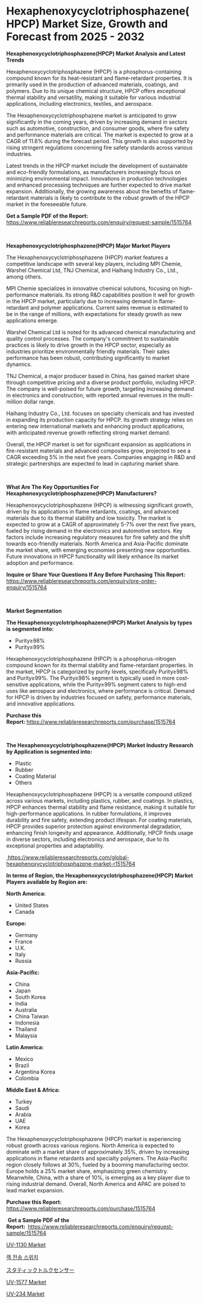 <p><h1>Hexaphenoxycyclotriphosphazene(HPCP) Market Size, Growth and Forecast from 2025 - 2032</h1></p><p><strong>Hexaphenoxycyclotriphosphazene(HPCP) Market Analysis and Latest Trends</strong></p>
<p><p>Hexaphenoxycyclotriphosphazene (HPCP) is a phosphorus-containing compound known for its heat-resistant and flame-retardant properties. It is primarily used in the production of advanced materials, coatings, and polymers. Due to its unique chemical structure, HPCP offers exceptional thermal stability and versatility, making it suitable for various industrial applications, including electronics, textiles, and aerospace.</p><p>The Hexaphenoxycyclotriphosphazene market is anticipated to grow significantly in the coming years, driven by increasing demand in sectors such as automotive, construction, and consumer goods, where fire safety and performance materials are critical. The market is expected to grow at a CAGR of 11.6% during the forecast period. This growth is also supported by rising stringent regulations concerning fire safety standards across various industries.</p><p>Latest trends in the HPCP market include the development of sustainable and eco-friendly formulations, as manufacturers increasingly focus on minimizing environmental impact. Innovations in production technologies and enhanced processing techniques are further expected to drive market expansion. Additionally, the growing awareness about the benefits of flame-retardant materials is likely to contribute to the robust growth of the HPCP market in the foreseeable future.</p></p>
<p><strong>Get a Sample PDF of the Report:&nbsp;</strong> <a href="https://www.reliableresearchreports.com/enquiry/request-sample/1515764?utm_campaign=38&utm_medium=2&utm_source=Github&utm_content=ia&utm_term=04042025&utm_id=hexaphenoxycyclotriphosphazenehpcp">https://www.reliableresearchreports.com/enquiry/request-sample/1515764</a></p>
<p>&nbsp;</p>
<p><strong>Hexaphenoxycyclotriphosphazene(HPCP) Major Market Players</strong></p>
<p><p>The Hexaphenoxycyclotriphosphazene (HPCP) market features a competitive landscape with several key players, including MPI Chemie, Warshel Chemical Ltd, TNJ Chemical, and Haihang Industry Co., Ltd., among others. </p><p>MPI Chemie specializes in innovative chemical solutions, focusing on high-performance materials. Its strong R&D capabilities position it well for growth in the HPCP market, particularly due to increasing demand in flame-retardant and polymer applications. Current sales revenue is estimated to be in the range of millions, with expectations for steady growth as new applications emerge.</p><p>Warshel Chemical Ltd is noted for its advanced chemical manufacturing and quality control processes. The company's commitment to sustainable practices is likely to drive growth in the HPCP sector, especially as industries prioritize environmentally friendly materials. Their sales performance has been robust, contributing significantly to market dynamics.</p><p>TNJ Chemical, a major producer based in China, has gained market share through competitive pricing and a diverse product portfolio, including HPCP. The company is well-poised for future growth, targeting increasing demand in electronics and construction, with reported annual revenues in the multi-million dollar range.</p><p>Haihang Industry Co., Ltd. focuses on specialty chemicals and has invested in expanding its production capacity for HPCP. Its growth strategy relies on entering new international markets and enhancing product applications, with anticipated revenue growth reflecting strong market demand.</p><p>Overall, the HPCP market is set for significant expansion as applications in fire-resistant materials and advanced composites grow, projected to see a CAGR exceeding 5% in the next five years. Companies engaging in R&D and strategic partnerships are expected to lead in capturing market share.</p></p>
<p>&nbsp;</p>
<p><strong>What Are The Key Opportunities For Hexaphenoxycyclotriphosphazene(HPCP) Manufacturers?</strong></p>
<p><p>Hexaphenoxycyclotriphosphazene (HPCP) is witnessing significant growth, driven by its applications in flame retardants, coatings, and advanced materials due to its thermal stability and low toxicity. The market is expected to grow at a CAGR of approximately 5-7% over the next five years, fueled by rising demand in the electronics and automotive sectors. Key factors include increasing regulatory measures for fire safety and the shift towards eco-friendly materials. North America and Asia-Pacific dominate the market share, with emerging economies presenting new opportunities. Future innovations in HPCP functionality will likely enhance its market adoption and performance.</p></p>
<p><strong>Inquire or Share Your Questions If Any Before Purchasing This Report:</strong> <a href="https://www.reliableresearchreports.com/enquiry/pre-order-enquiry/1515764?utm_campaign=38&utm_medium=2&utm_source=Github&utm_content=ia&utm_term=04042025&utm_id=hexaphenoxycyclotriphosphazenehpcp">https://www.reliableresearchreports.com/enquiry/pre-order-enquiry/1515764</a></p>
<p>&nbsp;</p>
<p><strong>Market Segmentation</strong></p>
<p><strong>The Hexaphenoxycyclotriphosphazene(HPCP) Market Analysis by types is segmented into:</strong></p>
<p><ul><li>Purity≥98%</li><li>Purity≥99%</li></ul></p>
<p><p>Hexaphenoxycyclotriphosphazene (HPCP) is a phosphorus-nitrogen compound known for its thermal stability and flame-retardant properties. In the market, HPCP is categorized by purity levels, specifically Purity≥98% and Purity≥99%. The Purity≥98% segment is typically used in more cost-sensitive applications, while the Purity≥99% segment caters to high-end uses like aerospace and electronics, where performance is critical. Demand for HPCP is driven by industries focused on safety, performance materials, and innovative applications.</p></p>
<p><strong>Purchase this Report:&nbsp;</strong><a href="https://www.reliableresearchreports.com/purchase/1515764?utm_campaign=38&utm_medium=2&utm_source=Github&utm_content=ia&utm_term=04042025&utm_id=hexaphenoxycyclotriphosphazenehpcp">https://www.reliableresearchreports.com/purchase/1515764</a></p>
<p>&nbsp;</p>
<p><strong>The Hexaphenoxycyclotriphosphazene(HPCP) Market Industry Research by Application is segmented into:</strong></p>
<p><ul><li>Plastic</li><li>Rubber</li><li>Coating Material</li><li>Others</li></ul></p>
<p><p>Hexaphenoxycyclotriphosphazene (HPCP) is a versatile compound utilized across various markets, including plastics, rubber, and coatings. In plastics, HPCP enhances thermal stability and flame resistance, making it suitable for high-performance applications. In rubber formulations, it improves durability and fire safety, extending product lifespan. For coating materials, HPCP provides superior protection against environmental degradation, enhancing finish longevity and appearance. Additionally, HPCP finds usage in diverse sectors, including electronics and aerospace, due to its exceptional properties and adaptability.</p></p>
<p><a href="https://www.reliableresearchreports.com/global-hexaphenoxycyclotriphosphazene-market-r1515764?utm_campaign=38&utm_medium=2&utm_source=Github&utm_content=ia&utm_term=04042025&utm_id=hexaphenoxycyclotriphosphazenehpcp">&nbsp;https://www.reliableresearchreports.com/global-hexaphenoxycyclotriphosphazene-market-r1515764</a></p>
<p><strong>In terms of Region, the Hexaphenoxycyclotriphosphazene(HPCP) Market Players available by Region are:</strong></p>
<p>
    <p> <strong> North America: </strong>
        <ul>
            <li>United States</li>
            <li>Canada</li>
        </ul>
        </p> 
    <p> <strong> Europe: </strong>
        <ul>
            <li>Germany</li>
            <li>France</li>
            <li>U.K.</li>
            <li>Italy</li>
            <li>Russia</li>
        </ul>
        </p> 
    <p> <strong> Asia-Pacific: </strong>
        <ul>
            <li>China</li>
            <li>Japan</li>
            <li>South Korea</li>
            <li>India</li>
            <li>Australia</li>
            <li>China Taiwan</li>
            <li>Indonesia</li>
            <li>Thailand</li>
            <li>Malaysia</li>
        </ul>
        </p> 
    <p> <strong> Latin America: </strong>
        <ul>
            <li>Mexico</li>
            <li>Brazil</li>
            <li>Argentina Korea</li>
            <li>Colombia</li>
        </ul>
        </p> 
    <p> <strong> Middle East & Africa: </strong>
        <ul>
            <li>Turkey</li>
            <li>Saudi</li>
            <li>Arabia</li>
            <li>UAE</li>
            <li>Korea</li>
        </ul>
    </p>
    </p>
<p><p>The Hexaphenoxycyclotriphosphazene (HPCP) market is experiencing robust growth across various regions. North America is expected to dominate with a market share of approximately 35%, driven by increasing applications in flame retardants and specialty polymers. The Asia-Pacific region closely follows at 30%, fueled by a booming manufacturing sector. Europe holds a 25% market share, emphasizing green chemistry. Meanwhile, China, with a share of 10%, is emerging as a key player due to rising industrial demand. Overall, North America and APAC are poised to lead market expansion.</p></p>
<p><strong>Purchase this Report: </strong><a href="https://www.reliableresearchreports.com/purchase/1515764?utm_campaign=38&utm_medium=2&utm_source=Github&utm_content=ia&utm_term=04042025&utm_id=hexaphenoxycyclotriphosphazenehpcp">https://www.reliableresearchreports.com/purchase/1515764</a></p>
<p>&nbsp;<strong>Get a Sample PDF of the Report:&nbsp;&nbsp;</strong><a href="https://www.reliableresearchreports.com/enquiry/request-sample/1515764?utm_campaign=38&utm_medium=2&utm_source=Github&utm_content=ia&utm_term=04042025&utm_id=hexaphenoxycyclotriphosphazenehpcp">https://www.reliableresearchreports.com/enquiry/request-sample/1515764</a></p>
<p><strong></strong></p>
<p><p><a href="https://github.com/uldularido/Market-Research-Report-List-1/blob/main/uv-1130-market.md?utm_campaign=38&utm_medium=2&utm_source=Github&utm_content=ia&utm_term=04042025&utm_id=hexaphenoxycyclotriphosphazenehpcp">UV-1130 Market</a></p><p><a href="https://github.com/laholand/Market-Research-Report-List-7/blob/main/983038651837.md?utm_campaign=38&utm_medium=2&utm_source=Github&utm_content=ia&utm_term=04042025&utm_id=hexaphenoxycyclotriphosphazenehpcp">랙 전송 스위치</a></p><p><a href="https://github.com/mohamedbakry57/Market-Research-Report-List-7/blob/main/812951051667.md?utm_campaign=38&utm_medium=2&utm_source=Github&utm_content=ia&utm_term=04042025&utm_id=hexaphenoxycyclotriphosphazenehpcp">スタティックトルクセンサー</a></p><p><a href="https://github.com/widlerumland/Market-Research-Report-List-1/blob/main/uv-1577-market.md?utm_campaign=38&utm_medium=2&utm_source=Github&utm_content=ia&utm_term=04042025&utm_id=hexaphenoxycyclotriphosphazenehpcp">UV-1577 Market</a></p><p><a href="https://github.com/gummaarmel83/Market-Research-Report-List-1/blob/main/uv-234-market.md?utm_campaign=38&utm_medium=2&utm_source=Github&utm_content=ia&utm_term=04042025&utm_id=hexaphenoxycyclotriphosphazenehpcp">UV-234 Market</a></p></p>